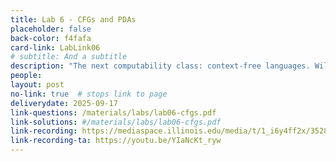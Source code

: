 ```yaml
---
title: Lab 6 - CFGs and PDAs
placeholder: false
back-color: f4fafa
card-link: LabLink06
# subtitle: And a subtitle
description: "The next computability class: context-free languages. Will discuss context-free grammars, push-down automata and how they relate to eachother." 
people:
layout: post
no-link: true  # stops link to page 
deliverydate: 2025-09-17
link-questions: /materials/labs/lab06-cfgs.pdf
link-solutions: #/materials/labs/lab06-cfgs.pdf
link-recording: https://mediaspace.illinois.edu/media/t/1_i6y4ff2x/352822452
link-recording-ta: https://youtu.be/YIaNcKt_ryw
---
```










 